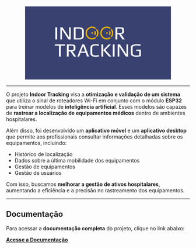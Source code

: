<p align="center">
  <img src="../assets/logo.png" alt="Logo" width="400" height="200">
</p>

---

O projeto **Indoor Tracking** visa a **otimização e validação de um sistema** que utiliza o sinal de roteadores Wi-Fi em conjunto com o módulo **ESP32** para treinar modelos de **inteligência artificial**. Esses modelos são capazes de **rastrear a localização de equipamentos médicos** dentro de ambientes hospitalares.

Além disso, foi desenvolvido um **aplicativo móvel** e um **aplicativo desktop** que permite aos profissionais consultar informações detalhadas sobre os equipamentos, incluindo:

- Histórico de localização
- Dados sobre a última mobilidade dos equipamentos
- Gestão de equipamentos
- Gestão de usuários

Com isso, buscamos **melhorar a gestão de ativos hospitalares**, aumentando a eficiência e a precisão no rastreamento dos equipamentos.

---

## Documentação

Para acessar a **documentação completa** do projeto, clique no link abaixo:

[**Acesse a Documentação**](https://indoortrackingteam.github.io/indoor-tracking-docs/docs/intro)
